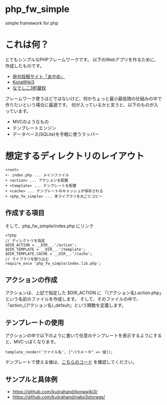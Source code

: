 # php_fw_simple

simple framework for php

# これは何？

とてもシンプルなPHPフレームワークです。
以下のWebアプリを作るために、作成したものです。

 - [俳句投稿サイト「あやめ」](https://haiku.uta.pw/)
 - [KonaWiki3](https://kujirahand.com/konawiki3/)
 - [なでしこ3貯蔵校](https://n3s.nadesi.com)

フレームワーク使うほどではないけど、何かちょっと最小最低限の仕組みの中で作りたいという場合に最適です。
何が入っているかと言うと、以下のものが入っています。

 - MVCのようなもの
 - テンプレートエンジン
 - データベース(SQLite)を手軽に使うラッパー


# 想定するディレクトリのレイアウト

```
<root>
+- index.php ... メインファイル
+ <action> ... アクションを配置
+ <template> ... テンプレートを配置
+ <cache> ... テンプレートのキャッシュが保存される
+ <php_fw_simple> ... 本ライブラリを丸ごとコピー
```

## 作成する項目

そして、php_fw_simple/index.php にリンク

```file:index.php
<?php
// ディレクトリを指定
$DIR_ACTION = __DIR__.'/action';
$DIR_TEMPLATE = __DIR__.'/template';
$DIR_TEMPLATE_CACHE = __DIR__.'/cache';
// ライブラリを取り込む
require_once 'php_fw_simple/index.lib.php';
```

## アクションの作成

アクションは、上記で指定した $DIR_ACTION に 「(アクション名).action.php」という名前のファイルを作成します。
そして、そのファイルの中で、「action_(アクション名)_default」という関数を定義します。

## テンプレートの使用

アクションの中で以下のように書いて任意のテンプレートを表示するようにすると、MVCっぽくなります。

```
template_render('ファイル名', ["パラメータ" => 値]);
```

テンプレートで使える値は、[こちらのコード](./fw_template_engine.lib.php) を確認してください。

## サンプルと具体例

- https://github.com/kujirahand/konawiki3/
- https://github.com/kujirahand/nako3storage/






